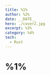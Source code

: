 ```yaml
---
title: %1%
author: %2%
date: __DATE__
hero: ./cover2.jpg
excerpt: %3%
category: %4%
tech:
  - Rust
---
```


# %1%